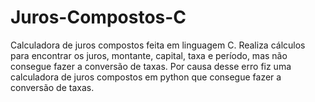 # Juros-Compostos-C
Calculadora de juros compostos feita em linguagem C. Realiza cálculos para encontrar os juros, montante, capital, taxa e período, mas não consegue fazer a conversão de taxas. Por causa desse erro fiz uma calculadora de juros compostos em python que consegue fazer a conversão de taxas. 
